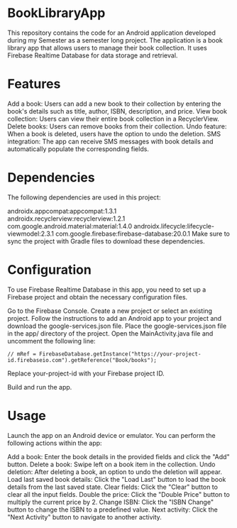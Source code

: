 # BookLibraryApp

This repository contains the code for an Android application developed during my Semester as a semester long project. The application is a book library app that allows users to manage their book collection. It uses Firebase Realtime Database for data storage and retrieval.

# Features

Add a book: Users can add a new book to their collection by entering the book's details such as title, author, ISBN, description, and price.
View book collection: Users can view their entire book collection in a RecyclerView.
Delete books: Users can remove books from their collection.
Undo feature: When a book is deleted, users have the option to undo the deletion.
SMS integration: The app can receive SMS messages with book details and automatically populate the corresponding fields.

 # Dependencies

The following dependencies are used in this project:

androidx.appcompat:appcompat:1.3.1
androidx.recyclerview:recyclerview:1.2.1
com.google.android.material:material:1.4.0
androidx.lifecycle:lifecycle-viewmodel:2.3.1
com.google.firebase:firebase-database:20.0.1
Make sure to sync the project with Gradle files to download these dependencies.

# Configuration

To use Firebase Realtime Database in this app, you need to set up a Firebase project and obtain the necessary configuration files.

Go to the Firebase Console.
Create a new project or select an existing project.
Follow the instructions to add an Android app to your project and download the google-services.json file.
Place the google-services.json file in the app/ directory of the project.
Open the MainActivity.java file and uncomment the following line:
```
// mRef = FirebaseDatabase.getInstance("https://your-project-id.firebaseio.com").getReference("Book/books");

```
Replace your-project-id with your Firebase project ID.

Build and run the app.

# Usage

Launch the app on an Android device or emulator. You can perform the following actions within the app:

Add a book: Enter the book details in the provided fields and click the "Add" button.
Delete a book: Swipe left on a book item in the collection.
Undo deletion: After deleting a book, an option to undo the deletion will appear.
Load last saved book details: Click the "Load Last" button to load the book details from the last saved state.
Clear fields: Click the "Clear" button to clear all the input fields.
Double the price: Click the "Double Price" button to multiply the current price by 2.
Change ISBN: Click the "ISBN Change" button to change the ISBN to a predefined value.
Next activity: Click the "Next Activity" button to navigate to another activity.


